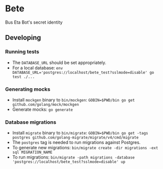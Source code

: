 # Bete
Bus Eta Bot's secret identity

## Developing

### Running tests

* The `DATABASE_URL` should be set appropriately.
* For a local database: `env DATABASE_URL='postgres://localhost/bete_test?sslmode=disable' go test ./...`

### Generating mocks

* Install `mockgen` binary to `bin/mockgen`: `GOBIN=$PWD/bin go get github.com/golang/mock/mockgen`
* Generate mocks: `go generate`

### Database migrations

* Install `migrate` binary to `bin/migrate`: `GOBIN=$PWD/bin go get -tags postgres github.com/golang-migrate/migrate/v4/cmd/migrate`
* The `postgres` tag is needed to run migrations against Postgres.
* To generate new migrations: `bin/migrate create -dir migrations -ext sql MIGRATION_NAME`
* To run migrations: `bin/migrate -path migrations -database 'postgres://localhost/bete_test?sslmode=disable' up`
